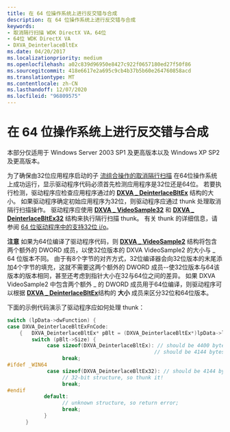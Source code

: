 ```yaml
---
title: 在 64 位操作系统上进行反交错与合成
description: 在 64 位操作系统上进行反交错与合成
keywords:
- 取消隔行扫描 WDK DirectX VA，64位
- 64位 WDK DirectX VA
- DXVA_DeinterlaceBltEx
ms.date: 04/20/2017
ms.localizationpriority: medium
ms.openlocfilehash: a02c839d96950e8427c922f0657180ed27f50f86
ms.sourcegitcommit: 418e6617e2a695c9cb4b37b5b60e264760858acd
ms.translationtype: MT
ms.contentlocale: zh-CN
ms.lasthandoff: 12/07/2020
ms.locfileid: "96809575"
---
```

# <a name="deinterlacing-and-compositing-on-64-bit-operating-systems"></a>在 64 位操作系统上进行反交错与合成


本部分仅适用于 Windows Server 2003 SP1 及更高版本以及 Windows XP SP2 及更高版本。

为了确保由32位应用程序启动的子 [流组合操作的取消隔行扫描](performing-deinterlacing-with-substream-compositing-operations.md) 在64位操作系统上成功运行，显示驱动程序代码必须首先检测应用程序是32位还是64位。 若要执行检测，驱动程序应检查应用程序通过的 [**DXVA \_ DeinterlaceBltEx**](/windows-hardware/drivers/ddi/dxva/ns-dxva-_dxva_deinterlacebltex) 结构的大小。 如果驱动程序确定初始应用程序为32位，则驱动程序应通过 thunk 处理取消隔行扫描操作。 驱动程序应使用 [**DXVA \_ VideoSample32**](/windows-hardware/drivers/ddi/dxva/ns-dxva-_dxva_videosample32) 和 [**DXVA \_ DeinterlaceBltEx32**](/windows-hardware/drivers/ddi/dxva/ns-dxva-_dxva_deinterlacebltex32) 结构来执行隔行扫描 thunk。 有关 thunk 的详细信息，请参阅 [64 位驱动程序中的支持32位 i/o](../kernel/supporting-32-bit-i-o-in-your-64-bit-driver.md)。

**注意**   如果为64位编译了驱动程序代码，则 [**DXVA \_ VideoSample2**](/windows-hardware/drivers/ddi/dxva/ns-dxva-_dxva_videosample2) 结构将包含两个额外的 DWORD 成员，以使32位版本的 DXVA VideoSample2 的大小与 \_ 64 位版本不同。 由于有8个字节的对齐方式，32位编译器会向32位版本的末尾添加4个字节的填充，这就不需要这两个额外的 DWORD 成员--使32位版本与64该版本的版本相同，甚至还考虑到指针大小在32与64位之间的差异。
如果 DXVA VideoSample2 中包含两个额外 \_ 的 DWORD 成员用于64位编译，则驱动程序可以根据 [**DXVA \_ DeinterlaceBltEx**](/windows-hardware/drivers/ddi/dxva/ns-dxva-_dxva_deinterlacebltex)结构的 **大小** 成员来区分32位和64位版本。

 

下面的示例代码演示了驱动程序应如何处理 thunk：

```cpp
switch (lpData->dwFunction) {
case DXVA_DeinterlaceBltExFnCode:
    {   DXVA_DeinterlaceBltEx* pBlt = (DXVA_DeinterlaceBltEx*)lpData->lpInputData; 
        switch (pBlt->Size) {
             case sizeof(DXVA_DeinterlaceBltEx): // should be 4400 bytes on Win64
                                                // should be 4144 bytes on Win32
                  break;
#ifdef _WIN64
             case sizeof(DXVA_DeinterlaceBltEx32): // should be 4144 bytes
                  // 32-bit structure, so thunk it!
                  break;
#endif
            default:
                  // unknown structure, so return error;
                  break;
            }
      }
```

 

